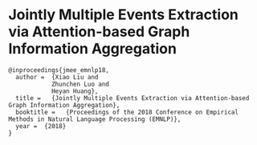 # Jointly Multiple Events Extraction via Attention-based Graph Information Aggregation

```
@inproceedings{jmee_emnlp18,
  author =  {Xiao Liu and 
            Zhunchen Luo and
            Heyan Huang},
  title =   {Jointly Multiple Events Extraction via Attention-based Graph Information Aggregation},
  booktitle =   {Proceedings of the 2018 Conference on Empirical Methods in Natural Language Processing (EMNLP)},
  year =  {2018}
}
```
